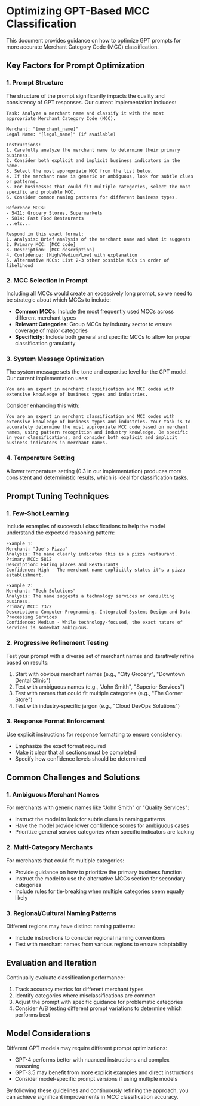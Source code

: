 # Optimizing GPT-Based MCC Classification

This document provides guidance on how to optimize GPT prompts for more accurate Merchant Category Code (MCC) classification.

## Key Factors for Prompt Optimization

### 1. Prompt Structure

The structure of the prompt significantly impacts the quality and consistency of GPT responses. Our current implementation includes:

```
Task: Analyze a merchant name and classify it with the most appropriate Merchant Category Code (MCC).

Merchant: "[merchant_name]"
Legal Name: "[legal_name]" (if available)

Instructions:
1. Carefully analyze the merchant name to determine their primary business.
2. Consider both explicit and implicit business indicators in the name.
3. Select the most appropriate MCC from the list below.
4. If the merchant name is generic or ambiguous, look for subtle clues or patterns.
5. For businesses that could fit multiple categories, select the most specific and probable MCC.
6. Consider common naming patterns for different business types.

Reference MCCs:
- 5411: Grocery Stores, Supermarkets
- 5814: Fast Food Restaurants
...etc...

Respond in this exact format:
1. Analysis: Brief analysis of the merchant name and what it suggests
2. Primary MCC: [MCC code]
3. Description: [MCC description]
4. Confidence: [High/Medium/Low] with explanation
5. Alternative MCCs: List 2-3 other possible MCCs in order of likelihood
```

### 2. MCC Selection in Prompt

Including all MCCs would create an excessively long prompt, so we need to be strategic about which MCCs to include:

- **Common MCCs**: Include the most frequently used MCCs across different merchant types
- **Relevant Categories**: Group MCCs by industry sector to ensure coverage of major categories
- **Specificity**: Include both general and specific MCCs to allow for proper classification granularity

### 3. System Message Optimization

The system message sets the tone and expertise level for the GPT model. Our current implementation uses:

```
You are an expert in merchant classification and MCC codes with extensive knowledge of business types and industries.
```

Consider enhancing this with:

```
You are an expert in merchant classification and MCC codes with extensive knowledge of business types and industries. Your task is to accurately determine the most appropriate MCC code based on merchant names, using pattern recognition and industry knowledge. Be specific in your classifications, and consider both explicit and implicit business indicators in merchant names.
```

### 4. Temperature Setting

A lower temperature setting (0.3 in our implementation) produces more consistent and deterministic results, which is ideal for classification tasks.

## Prompt Tuning Techniques

### 1. Few-Shot Learning

Include examples of successful classifications to help the model understand the expected reasoning pattern:

```
Example 1:
Merchant: "Joe's Pizza"
Analysis: The name clearly indicates this is a pizza restaurant.
Primary MCC: 5812
Description: Eating places and Restaurants
Confidence: High - The merchant name explicitly states it's a pizza establishment.

Example 2:
Merchant: "Tech Solutions"
Analysis: The name suggests a technology services or consulting business.
Primary MCC: 7372
Description: Computer Programming, Integrated Systems Design and Data Processing Services
Confidence: Medium - While technology-focused, the exact nature of services is somewhat ambiguous.
```

### 2. Progressive Refinement Testing

Test your prompt with a diverse set of merchant names and iteratively refine based on results:

1. Start with obvious merchant names (e.g., "City Grocery", "Downtown Dental Clinic")
2. Test with ambiguous names (e.g., "John Smith", "Superior Services")
3. Test with names that could fit multiple categories (e.g., "The Corner Store")
4. Test with industry-specific jargon (e.g., "Cloud DevOps Solutions")

### 3. Response Format Enforcement

Use explicit instructions for response formatting to ensure consistency:

- Emphasize the exact format required
- Make it clear that all sections must be completed
- Specify how confidence levels should be determined

## Common Challenges and Solutions

### 1. Ambiguous Merchant Names

For merchants with generic names like "John Smith" or "Quality Services":

- Instruct the model to look for subtle clues in naming patterns
- Have the model provide lower confidence scores for ambiguous cases
- Prioritize general service categories when specific indicators are lacking

### 2. Multi-Category Merchants

For merchants that could fit multiple categories:

- Provide guidance on how to prioritize the primary business function
- Instruct the model to use the alternative MCCs section for secondary categories
- Include rules for tie-breaking when multiple categories seem equally likely

### 3. Regional/Cultural Naming Patterns

Different regions may have distinct naming patterns:

- Include instructions to consider regional naming conventions
- Test with merchant names from various regions to ensure adaptability

## Evaluation and Iteration

Continually evaluate classification performance:

1. Track accuracy metrics for different merchant types
2. Identify categories where misclassifications are common
3. Adjust the prompt with specific guidance for problematic categories
4. Consider A/B testing different prompt variations to determine which performs best

## Model Considerations

Different GPT models may require different prompt optimizations:

- GPT-4 performs better with nuanced instructions and complex reasoning
- GPT-3.5 may benefit from more explicit examples and direct instructions
- Consider model-specific prompt versions if using multiple models

By following these guidelines and continuously refining the approach, you can achieve significant improvements in MCC classification accuracy. 